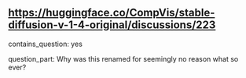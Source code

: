## https://huggingface.co/CompVis/stable-diffusion-v-1-4-original/discussions/223

contains_question: yes

question_part: Why was this renamed for seemingly no reason what so ever?